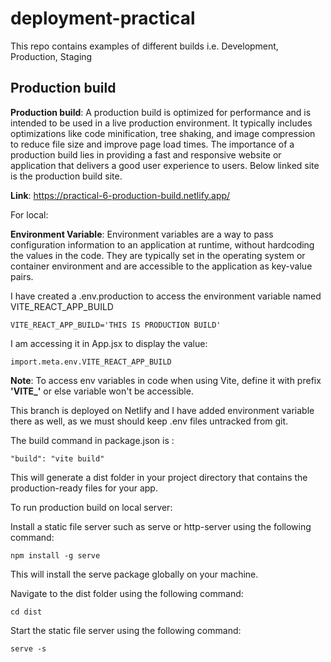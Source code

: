 # deployment-practical
This repo contains examples of different builds i.e. Development, Production, Staging
## Production build
**Production build**: A production build is optimized for performance and is intended to be used in a live production environment. It typically includes optimizations like code minification, tree shaking, and image compression to reduce file size and improve page load times. The importance of a production build lies in providing a fast and responsive website or application that delivers a good user experience to users.
Below linked site is the production build site. 

**Link**: https://practical-6-production-build.netlify.app/

For local: 

**Environment Variable**: Environment variables are a way to pass configuration information to an application at runtime, without hardcoding the values in the code. They are typically set in the operating system or container environment and are accessible to the application as key-value pairs.

I have created a .env.production to access the environment variable named VITE_REACT_APP_BUILD
```
VITE_REACT_APP_BUILD='THIS IS PRODUCTION BUILD'
```
I am accessing it in App.jsx to display the value:
```
import.meta.env.VITE_REACT_APP_BUILD
```
**Note**: To access env variables in code when using Vite, define it with prefix **'VITE_'** or else variable won't be accessible. 

This branch is deployed on Netlify and I have added environment variable there as well, as we must should keep .env files untracked from git.

The build command in package.json is :
```
"build": "vite build"
```
This will generate a dist folder in your project directory that contains the production-ready files for your app.

To run production build on local server: 

Install a static file server such as serve or http-server using the following command:
```
npm install -g serve
```

This will install the serve package globally on your machine.

Navigate to the dist folder using the following command:

``` 
cd dist
```
Start the static file server using the following command:

```
serve -s
```

